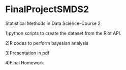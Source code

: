 # FinalProjectSMDS2

Statistical Methods in Data Science-Course 2

1)python scripts to create the dataset from the Riot API.

2)R codes to perform bayesian analysis 

3)Presentation in pdf

4)Final Homework


